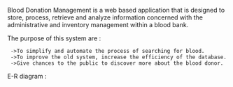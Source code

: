 Blood Donation Management  is a web based application that is designed to store, process, retrieve and analyze information concerned with the administrative and inventory management within a blood bank.

The purpose of this system are : 

     ->To simplify and automate the process of searching for blood.
     ->To improve the old system, increase the efficiency of the database.
     ->Give chances to the public to discover more about the blood donor.
     
E-R diagram : 


